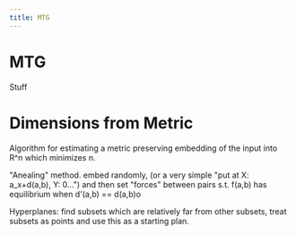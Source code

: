 ```yaml
---
title: MTG
---
```


# MTG
Stuff

# Dimensions from Metric
Algorithm for estimating a metric preserving embedding of the input into
R^n which minimizes n.

"Anealing" method. embed randomly, (or a very simple "put at X: a_x+d(a,b), Y: 0...") and then set "forces" between pairs s.t. f(a,b) has equilibrium when d'(a,b) == d(a,b)o

Hyperplanes: find subsets which are relatively far from other subsets, treat subsets as points and use this as a starting plan.

